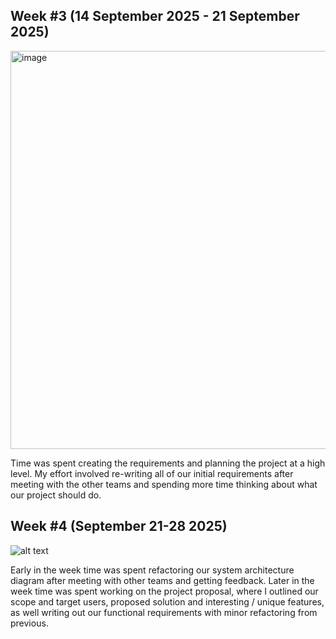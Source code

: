 ## Week #3 (14 September 2025 - 21 September 2025)

<img width="979" height="637" alt="image" src="https://github.com/user-attachments/assets/c538285e-de1c-4e63-8e7a-c6a1daa6e120" />

Time was spent creating the requirements and planning the project at a high level. My effort involved re-writing all of our initial requirements after meeting with the other teams and spending more time thinking about what our project should do.

## Week #4 (September 21-28 2025)

![alt text](<Screenshot 2025-09-28 083043-1.png>)

Early in the week time was spent refactoring our system architecture diagram after meeting with other teams and getting feedback. Later in the week time was spent working on the project proposal, where I outlined our scope and target users, proposed solution and interesting / unique features, as well writing out our functional requirements with minor refactoring from previous.